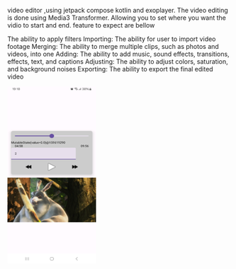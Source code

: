 video editor ,using jetpack compose kotlin and exoplayer. The video editing is done using Media3 Transformer. Allowing you to set where you want the vidio to start and end. feature to expect are bellow

The ability to apply filters
Importing: The ability for user to import video footage
Merging: The ability to merge multiple clips, such as photos and videos, into one
Adding: The ability to add music, sound effects, transitions, effects, text, and captions
Adjusting: The ability to adjust colors, saturation, and background noises
Exporting: The ability to export the final edited video

<img src="https://github.com/Ohnstokk3/video-editor-/blob/master/Screenshot_20241026_191808_My%20Application.jpg" width="200" height="400" />
